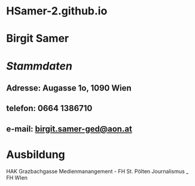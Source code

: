 # HSamer-2.github.io
# **Birgit Samer**
# _Stammdaten_
## Adresse: Augasse 1o, 1090 Wien
## telefon: 0664 1386710
## e-mail:  birgit.samer-ged@aon.at
# **Ausbildung**
HAK Grazbachgasse
Medienmanangement - FH St. Pölten
Journalismus _ FH WIen
